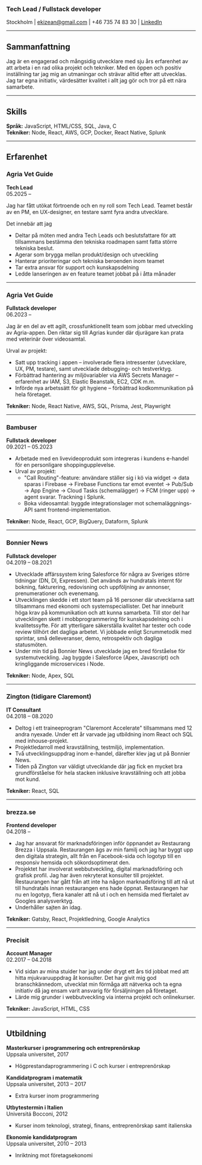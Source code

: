 ### Tech Lead / Fullstack developer

Stockholm | [ekizean@gmail.com](mailto:ekizean@gmail.com) | +46 735 74 83 30 | [LinkedIn](https://www.linkedin.com/in/ekizean)

---

## Sammanfattning

Jag är en engagerad och mångsidig utvecklare med sju års erfarenhet av att arbeta i en rad olika projekt och tekniker. Med en öppen och positiv inställning tar jag mig an utmaningar och strävar alltid efter att utvecklas. Jag tar egna initiativ, värdesätter kvalitet i allt jag gör och tror på ett nära samarbete.

---

## Skills

**Språk:** JavaScript, HTML/CSS, SQL, Java, C  
**Tekniker:** Node, React, AWS, GCP, Docker, React Native, Splunk

---

## Erfarenhet

### Agria Vet Guide

**Tech Lead**  
05.2025 –

Jag har fått utökat förtroende och en ny roll som Tech Lead. Teamet består av en PM, en UX-designer, en testare samt fyra andra utvecklare.

Det innebär att jag

- Deltar på möten med andra Tech Leads och beslutsfattare för att tillsammans bestämma den tekniska roadmapen samt fatta större tekniska beslut.
- Agerar som brygga mellan produkt/design och utveckling
- Hanterar prioriteringar och tekniska beroenden inom teamet
- Tar extra ansvar för support och kunskapsdelning
- Ledde lanseringen av en feature teamet jobbat på i åtta månader

---

### Agria Vet Guide

**Fullstack developer**  
06.2023 –

Jag är en del av ett agilt, crossfunktionellt team som jobbar med utveckling av Agria-appen. Den riktar
sig till Agrias kunder där djurägare kan prata med veterinär över videosamtal.

Urval av projekt:

- Satt upp tracking i appen – involverade flera intressenter (utvecklare, UX, PM, testare), samt utvecklade debugging- och testverktyg.
- Förbättrad hantering av miljövariabler via AWS Secrets Manager – erfarenhet av IAM, S3, Elastic Beanstalk, EC2, CDK m.m.
- Införde nya arbetssätt för git hygiene – förbättrad kodkommunikation på hela företaget.

**Tekniker:** Node, React Native, AWS, SQL, Prisma, Jest, Playwright

---

### Bambuser

**Fullstack developer**  
09.2021 – 05.2023

- Arbetade med en livevideoprodukt som integreras i kundens e-handel för en personligare shoppingupplevelse.
- Urval av projekt:
  - "Call Routing"-feature: användare ställer sig i kö via widget → data sparas i Firebase → Firebase Functions tar emot eventet → Pub/Sub → App Engine → Cloud Tasks (schemalägger) → FCM (ringer upp) → agent svarar. Trackning i Splunk.
  - Boka videosamtal: byggde integrationslager mot schemaläggnings-API samt frontend-implementation.

**Tekniker:** Node, React, GCP, BigQuery, Dataform, Splunk

---

### Bonnier News

**Fullstack developer**  
04.2019 – 08.2021

- Utvecklade affärssystem kring Salesforce för några av Sveriges större tidningar (DN, DI, Expressen). Det används av hundratals internt för bokning, fakturering, redovisning och uppföljning av annonser, prenumerationer och evenemang.
- Utvecklingen skedde i ett stort team på 16 personer där utvecklarna satt tillsammans med ekonomi och systemspeciallister. Det har inneburit höga krav på kommunikation och att kunna samarbeta. Till stor del har utvecklingen skett i mobbprogrammering för kunskapsdelning och i kvalitetssyfte. För att ytterligare säkerställa kvalitet har tester och code review tillhört det dagliga arbetet. Vi jobbade enligt Scrummetodik med sprintar, små delleveranser, demo, retrospektiv och dagliga statusmöten.
- Under min tid på Bonnier News utvecklade jag en bred förståelse för systemutveckling. Jag byggde i Salesforce (Apex, Javascript) och kringliggande microservices i Node.

**Tekniker:** Node, Apex, SQL

---

### Zington (tidigare Claremont)

**IT Consultant**  
04.2018 – 08.2020

- Deltog i ett traineeprogram "Claremont Accelerate" tillsammans med 12 andra nyexade. Under ett år varvade jag utbildning inom React och SQL med inhouse-projekt.
- Projektledarroll med kravställning, testmiljö, implementation.
- Två utvecklingsuppdrag inom e-handel, därefter klev jag ut på Bonnier News.
- Tiden på Zington var väldigt utvecklande där jag fick en mycket bra grundförståelse för hela stacken inklusive kravställning och att jobba mot kund.

**Tekniker:** React, SQL

---

### brezza.se

**Frontend developer**  
04.2018 –

- Jag har ansvarat för marknadsföringen inför öppnandet av Restaurang Brezza i Uppsala. Restaurangen ägs av min familj och jag har byggt upp den digitala strategin, allt från en Facebook-sida och logotyp till en responsiv hemsida och sökordsoptimerat den.
- Projektet har involverat webbutveckling, digital marknadsföring och grafisk profil. Jag har även rekryterat konsulter till projektet. Restaurangen har gått från att inte ha någon marknadsföring till att nå ut till hundratals innan restaurangen ens hade öppnat. Restaurangen har nu en logotyp, flera kanaler att nå ut i och en hemsida med flertalet av Googles analysverktyg.
- Underhåller sajten än idag.

**Tekniker:** Gatsby, React, Projektledning, Google Analytics

---

### Precisit

**Account Manager**  
02.2017 – 04.2018

- Vid sidan av mina stuider har jag under drygt ett års tid jobbat med att hitta mjukvaruuppdrag åt konsulter. Det har givit mig god branschkännedom, utvecklat min förmåga att nätverka och ta egna initiativ då jag ensam varit ansvarig för försäljningen på företaget.
- Lärde mig grunder i webbutveckling via interna projekt och onlinekurser.

**Tekniker:** JavaScript, HTML, CSS

---

## Utbildning

**Masterkurser i programmering och entreprenörskap**  
Uppsala universitet, 2017

- Högprestandaprogrammering i C och kurser i entreprenörskap

**Kandidatprogram i matematik**  
Uppsala universitet, 2013 – 2017

- Extra kurser inom programmering

**Utbytestermin i Italien**  
Universitá Bocconi, 2012

- Kurser inom teknologi, strategi, finans, entreprenörskap samt italienska

**Ekonomie kandidatprogram**  
Uppsala universitet, 2010 – 2013

- Inriktning mot företagsekonomi
